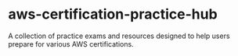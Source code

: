 # aws-certification-practice-hub
A collection of practice exams and resources designed to help users prepare for various AWS certifications.

